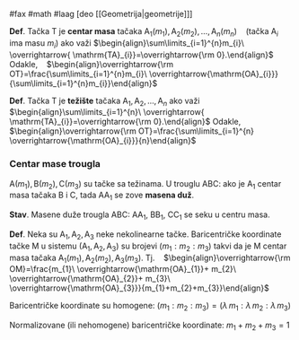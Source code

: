 #fax #math #laag [deo [[Geometrija|geometrije]]]
$\:$

**Def**. Tačka $\mathrm{T}$ je **centar masa** tačaka $\mathrm{A}_{1}(m_{1}),\,\mathrm{A}_{2}(m_{2}),\,\dots,\,\mathrm{A}_{n}(m_{n})$ $\ \:$ (tačka $\mathrm{A}_{i}$ ima masu $m_{i}$) ako važi $\begin{align}\sum\limits_{i=1}^{n}m_{i}\ \overrightarrow{ \mathrm{TA}_{i}}=\overrightarrow{\rm 0}.\end{align}$
Odakle, $\ \:$ $\begin{align}\overrightarrow{\rm OT}=\frac{\sum\limits_{i=1}^{n}m_{i}\ \overrightarrow{\mathrm{OA}_{i}}}{\sum\limits_{i=1}^{n}m_{i}}\end{align}$


**Def**. Tačka $\mathrm{T}$ je **težište** tačaka $\mathrm{A}_{1},\,\mathrm{A}_{2},\,\dots,\,\mathrm{A}_{n}$ ako važi $\begin{align}\sum\limits_{i=1}^{n}\ \overrightarrow{ \mathrm{TA}_{i}}=\overrightarrow{\rm 0}.\end{align}$
Odakle, $\ \:$ $\begin{align}\overrightarrow{\rm OT}=\frac{\sum\limits_{i=1}^{n} \overrightarrow{\mathrm{OA}_{i}}}{n}\end{align}$

### Centar mase trougla
$\mathrm{A}(m_{1}),\,\mathrm{B}(m_{2}),\,\mathrm{C}(m_{3})$ su tačke sa težinama.
U trouglu $\mathrm{ABC}$:
ako je $\mathrm{A_{1}}$ centar masa tačaka $\mathrm{B}$ i $\mathrm{C}$, tada $\mathrm{AA_{1}}$ se zove **masena duž**.

**Stav**. Masene duže trougla $\mathrm{ABC}$: $\mathrm{AA}_{1}$, $\mathrm{BB}_{1}$, $\mathrm{CC}_{1}$ se seku u centru masa.

**Def**. Neka su $\mathrm{A}_{1},\,\mathrm{A}_{2},\,\mathrm{A_{3}}$ neke nekolinearne tačke. Baricentričke koordinate tačke $\mathrm{M}$ u sistemu $(\mathrm{A}_{1},\,\mathrm{A}_{2},\,\mathrm{A}_{3})$ su brojevi $(m_{1}:m_{2}:m_{3})$ takvi da je $\mathrm{M}$ centar masa tačaka $\mathrm{A}_{1}(m_{1}),\,\mathrm{A}_{2}(m_{2}),\,\mathrm{A}_{3}(m_{3})$.
Tj. $\ \:$ $\begin{align}\overrightarrow{\rm OM}=\frac{m_{1}\ \overrightarrow{\mathrm{OA}_{1}}+ m_{2}\ \overrightarrow{\mathrm{OA}_{2}}+ m_{3}\ \overrightarrow{\mathrm{OA}_{3}}}{m_{1}+m_{2}+m_{3}}\end{align}$

Baricentričke koordinate su homogene: $(m_{1}:m_{2}:m_{3})=(\lambda\,m_{1}:\lambda\,m_{2}:\lambda\,m_{3})$

Normalizovane (ili nehomogene) baricentričke koordinate:
$m_{1}+m_{2}+m_{3}=1$
